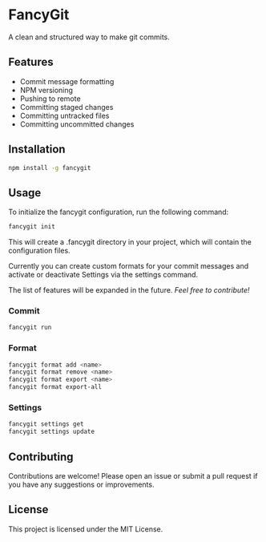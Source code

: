 # FancyGit

A clean and structured way to make git commits.

## Features

- Commit message formatting
- NPM versioning
- Pushing to remote
- Committing staged changes
- Committing untracked files
- Committing uncommitted changes

## Installation

```bash
npm install -g fancygit
```

## Usage

To initialize the fancygit configuration, run the following command:

```bash
fancygit init
```

This will create a .fancygit directory in your project, which will contain the configuration files.

Currently you can create custom formats for your commit messages and activate or deactivate Settings via the settings command.

The list of features will be expanded in the future. *Feel free to contribute!*

### Commit

```bash
fancygit run
```

### Format

```bash
fancygit format add <name>
fancygit format remove <name>
fancygit format export <name>
fancygit format export-all
```

### Settings

```bash
fancygit settings get
fancygit settings update
```

## Contributing

Contributions are welcome! Please open an issue or submit a pull request if you have any suggestions or improvements.

## License

This project is licensed under the MIT License.